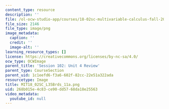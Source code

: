 ```yaml
---
content_type: resource
description: ''
file: /ol-ocw-studio-app/courses/18-02sc-multivariable-calculus-fall-2010/268b015e4c83ce90dd5768da18e25563_MIT18_02SC_L35Brds_13a.png
file_size: 2146
file_type: image/png
image_metadata:
  caption: ''
  credit: ''
  image-alt: ''
learning_resource_types: []
license: https://creativecommons.org/licenses/by-nc-sa/4.0/
ocw_type: OCWImage
parent_title: 'Session 102: Unit 4 Review'
parent_type: CourseSection
parent_uid: 1c1eefd6-f3a6-602f-82cc-22e51a322ada
resourcetype: Image
title: MIT18_02SC_L35Brds_11a.png
uid: 268b015e-4c83-ce90-dd57-68da18e25563
video_metadata:
  youtube_id: null
---
```

